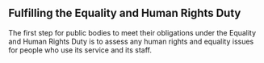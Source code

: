 ##  Fulfilling the Equality and Human Rights Duty

The first step for public bodies to meet their obligations under the Equality
and Human Rights Duty is to assess any human rights and equality issues for
people who use its service and its staff.
